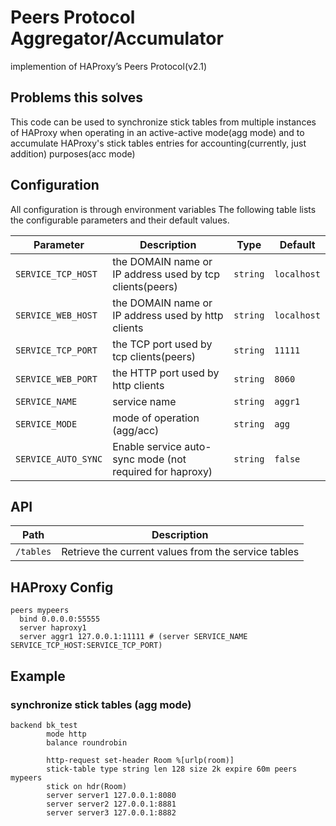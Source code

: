 # Peers Protocol Aggregator/Accumulator
implemention of HAProxy’s Peers Protocol(v2.1)

## Problems this solves
This code can be used to synchronize stick tables from multiple instances of HAProxy when operating in an active-active mode(agg mode) and to accumulate HAProxy's stick tables entries for accounting(currently, just addition) purposes(acc mode)

## Configuration

All configuration is through environment variables
The following table lists the configurable parameters and their default values.

Parameter | Description | Type | Default
--- | --- | --- | ---
`SERVICE_TCP_HOST` | the DOMAIN name or IP address used by tcp clients(peers) | `string` | `localhost`
`SERVICE_WEB_HOST` | the DOMAIN name or IP address used by http clients | `string` | `localhost`
`SERVICE_TCP_PORT` | the TCP port used by tcp clients(peers) | `string` | `11111`
`SERVICE_WEB_PORT` | the HTTP port used by http clients | `string` | `8060`
`SERVICE_NAME` | service name | `string` | `aggr1`
`SERVICE_MODE` | mode of operation (agg/acc) | `string` | `agg`
`SERVICE_AUTO_SYNC` | Enable service auto-sync mode (not required for haproxy) | `string` | `false`

## API

Path | Description
--- | ---
`/tables` | Retrieve the current values from the service tables

## HAProxy Config
```
peers mypeers
  bind 0.0.0.0:55555
  server haproxy1
  server aggr1 127.0.0.1:11111 # (server SERVICE_NAME SERVICE_TCP_HOST:SERVICE_TCP_PORT)
```

## Example
### synchronize stick tables (agg mode)
```
backend bk_test
        mode http
        balance roundrobin

        http-request set-header Room %[urlp(room)]
        stick-table type string len 128 size 2k expire 60m peers mypeers
        stick on hdr(Room)
        server server1 127.0.0.1:8080
        server server2 127.0.0.1:8881
        server server3 127.0.0.1:8882
```